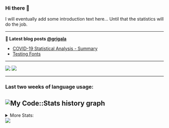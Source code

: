 ### Hi there 👋

I will eventually add some introduction text here... Until that the statistics will do the job. 

<!--
**grigala/grigala** is a ✨ _special_ ✨ repository because its `README.md` (this file) appears on your GitHub profile.

Here are some ideas to get you started:

- 🔭 I’m currently working on ...
- 🌱 I’m currently learning ...
- 👯 I’m looking to collaborate on ...
- 🤔 I’m looking for help with ...
- 💬 Ask me about ...
- 📫 How to reach me: ...
- 😄 Pronouns: ...
- ⚡ Fun fact: ...
-->

---

**📕 Latest blog posts [@grigala](https://grigala.github.io/blog/)**
<!-- BLOG-POST-LIST:START -->
- [COVID-19 Statistical Analysis - Summary](https://grigala.github.io/posts/2020/03/covid-19/)
- [Testing Fonts](https://grigala.github.io/posts/2019/12/testing-fonts/)
<!-- BLOG-POST-LIST:END -->

 ---
 
![](https://grigala-stats.vercel.app/api?username=grigala&count_private=true&show_icons=true&line_height=21&title_color=009930&icon_color=009930) ![](https://grigala-stats.vercel.app/api/top-langs/?username=grigala&layout=compact&title_color=009930)

<!-- images are not the same line
<p align = "center">
    <img src="https://github-readme-stats.vercel.app/api?username=grigala&count_private=true&show_icons=true&theme=dark&line_height=33" width="48%">
    <img src="https://github-readme-stats.vercel.app/api/top-langs/?username=grigala&layout=compact&theme=dark" width="48%">
</p> -->

---
### Last two weeks of language usage:

![My Code::Stats history graph](https://codestats-readme.wegfan.cn/history-graph/grigala)
---
<details>
<summary> More Stats: </summary>
  
<!--START_SECTION:waka-->
📊 **This Week I Spent My Time On** 

```text
⌚︎ Time Zone: Europe/Zurich

💬 Programming Languages: 
C++                      4 hrs 25 mins       ████████░░░░░░░░░░░░░░░░░   35.32% 
Java                     2 hrs 32 mins       █████░░░░░░░░░░░░░░░░░░░░   20.28% 
Bash                     1 hr 52 mins        ███░░░░░░░░░░░░░░░░░░░░░░   15.01% 
TeX                      1 hr 37 mins        ███░░░░░░░░░░░░░░░░░░░░░░   12.96% 
Groovy                   44 mins             █░░░░░░░░░░░░░░░░░░░░░░░░   5.9%

🔥 Editors: 
CLion                    7 hrs 29 mins       ███████████████░░░░░░░░░░   59.78% 
IntelliJ                 4 hrs 45 mins       █████████░░░░░░░░░░░░░░░░   38.03% 
Vim                      8 mins              ░░░░░░░░░░░░░░░░░░░░░░░░░   1.09% 
PyCharm                  5 mins              ░░░░░░░░░░░░░░░░░░░░░░░░░   0.7% 
VS Code                  2 mins              ░░░░░░░░░░░░░░░░░░░░░░░░░   0.4%

💻 Operating System: 
Linux                    9 hrs 40 mins       ███████████████████░░░░░░   77.3% 
Windows                  2 hrs 50 mins       █████░░░░░░░░░░░░░░░░░░░░   22.7%

```

**I Mostly Code in Java** 

```text
Java                     6 repos             ████░░░░░░░░░░░░░░░░░░░░░   18.75% 
C++                      3 repos             ██░░░░░░░░░░░░░░░░░░░░░░░   9.38% 
Scala                    3 repos             ██░░░░░░░░░░░░░░░░░░░░░░░   9.38% 
Dart                     3 repos             ██░░░░░░░░░░░░░░░░░░░░░░░   9.38% 
Python                   2 repos             █░░░░░░░░░░░░░░░░░░░░░░░░   6.25%

```



<!--END_SECTION:waka-->

![My Code::Stats history graph](https://codestats-readme.wegfan.cn/history-graph/grigala)
---
</details>

<img src="https://komarev.com/ghpvc/?username=grigala&color=009930"/>

<!-- an additional pinned repositiroes -->
<!-- ![ReadMe Card](https://grigala-stats.vercel.app/api/pin/?username=grigala&repo=3DMMDepthFitting&title_color=008800) -->
